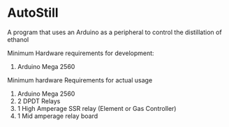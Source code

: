 # AutoStill
A program that uses an Arduino as a peripheral to control the distillation of ethanol

Minimum Hardware requirements for development:
1. Arduino Mega 2560

Minimum hardware Requirements for actual usage
1. Arduino Mega 2560
2. 2 DPDT Relays
3. 1 High Amperage SSR relay (Element or Gas Controller)
4. 1 Mid amperage relay board

